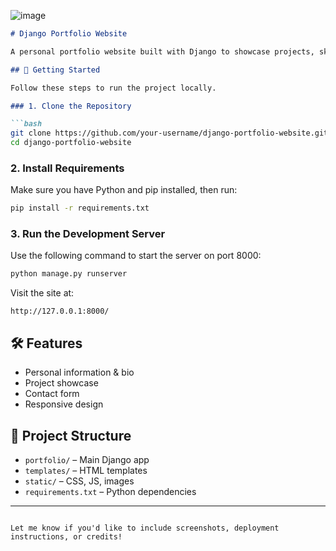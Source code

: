 ![image](https://github.com/user-attachments/assets/56327b22-ba3d-418e-ba27-7ae764231fde)

```markdown
# Django Portfolio Website

A personal portfolio website built with Django to showcase projects, skills, and contact information.

## 🚀 Getting Started

Follow these steps to run the project locally.

### 1. Clone the Repository

```bash
git clone https://github.com/your-username/django-portfolio-website.git
cd django-portfolio-website
```

### 2. Install Requirements

Make sure you have Python and pip installed, then run:

```bash
pip install -r requirements.txt
```

### 3. Run the Development Server

Use the following command to start the server on port 8000:

```bash
python manage.py runserver
```

Visit the site at:

```
http://127.0.0.1:8000/
```

## 🛠 Features

- Personal information & bio
- Project showcase
- Contact form
- Responsive design

## 📂 Project Structure

- `portfolio/` – Main Django app
- `templates/` – HTML templates
- `static/` – CSS, JS, images
- `requirements.txt` – Python dependencies



---

```

Let me know if you'd like to include screenshots, deployment instructions, or credits!
